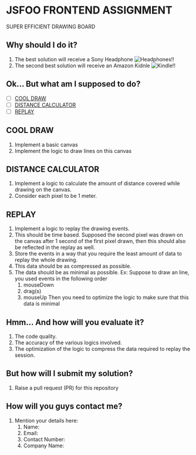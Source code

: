# JSFOO FRONTEND ASSIGNMENT

SUPER EFFICIENT DRAWING BOARD

## Why should I do it?
1. The best solution will receive a Sony Headphone
![Headphones!!](https://brain-images-ssl.cdn.dixons.com/4/9/10145294/u_10145294.jpg)
2. The second best solution will receive an Amazon Kidnle
![Kindle!!](https://images-na.ssl-images-amazon.com/images/I/51hrdzXLUHL.jpg)

## Ok... But what am I supposed to do?
  - [ ] [COOL DRAW](#cool-draw)
  - [ ] [DISTANCE CALCULATOR](#distance-calculator)
  - [ ] [REPLAY](#replay)

## COOL DRAW
1. Implement a basic canvas
2. Implement the logic to draw lines on this canvas

## DISTANCE CALCULATOR
1. Implement a logic to calculate the amount of distance covered while drawing on the canvas.
2. Consider each pixel to be 1 meter.

## REPLAY
1. Implement a logic to replay the drawing events.
2. This should be time based. Supposed the second pixel was drawn on the canvas after 1 second of the first pixel drawn, then this should also be reflected in the replay as well.
2. Store the events in a way that you require the least amount of data to replay the whole drawing.
3. This data should be as compressed as possible.
4. The data should be as minimal as possible.
Ex: Suppose to draw an line, you used events in the following order
    1. mouseDown
    2. drag(s)
    3. mouseUp
Then you need to optimize the logic to make sure that this data is minimal

## Hmm... And how will you evaluate it?
1. The code quality.
2. The accuracy of the various logics involved.
3. The optimization of the logic to compress the data required to replay the session.

## But how will I submit my solution?
1. Raise a pull request (PR) for this repository

## How will you guys contact me?
1. Mention your details here:
    1. Name:
    2. Email:
    3. Contact Number:
    4. Company Name: 